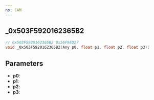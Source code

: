 ```yaml
---
ns: CAM
---
```

## _0x503F5920162365B2

```c
// 0x503F5920162365B2 0x56F9ED27
void _0x503F5920162365B2(Any p0, float p1, float p2, float p3);
```


## Parameters
* **p0**: 
* **p1**: 
* **p2**: 
* **p3**: 

